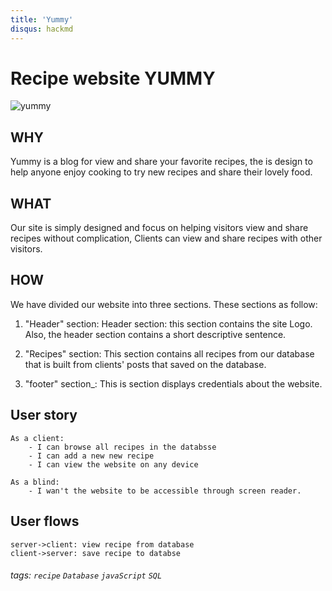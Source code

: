 ```yaml
---
title: 'Yummy'
disqus: hackmd
---
```


Recipe website YUMMY
===

![yummy](https://article.images.consumerreports.org/f_auto/prod/content/dam/CRO%20Images%202018/Health/August/CR-Health-InlineHero-Everything-in-Moderation-08-18)</br>


WHY
---
Yummy is a blog for view and share your favorite recipes, the is design to help anyone enjoy cooking to try new recipes and share their lovely food.

WHAT
---
Our site is simply designed and focus on helping visitors view and share recipes without complication, Clients can view and share recipes with other visitors.

HOW
---
We have divided our website into three sections. These sections as follow:

1. "Header" section: Header section: this section contains the site Logo.  Also, the header section contains a  short descriptive sentence.

2. "Recipes" section: This section contains all recipes from our database that is built from clients' posts that saved on the database.

3. "footer" section_: This is section displays credentials about the website.

User story
---

```
As a client:
    - I can browse all recipes in the databsse
    - I can add a new new recipe
    - I can view the website on any device
    
As a blind:
    - I wan't the website to be accessible through screen reader.

```

User flows
---
```sequence
server->client: view recipe from database
client->server: save recipe to databse

```

###### tags: `recipe` `Database` `javaScript` `SQL`
